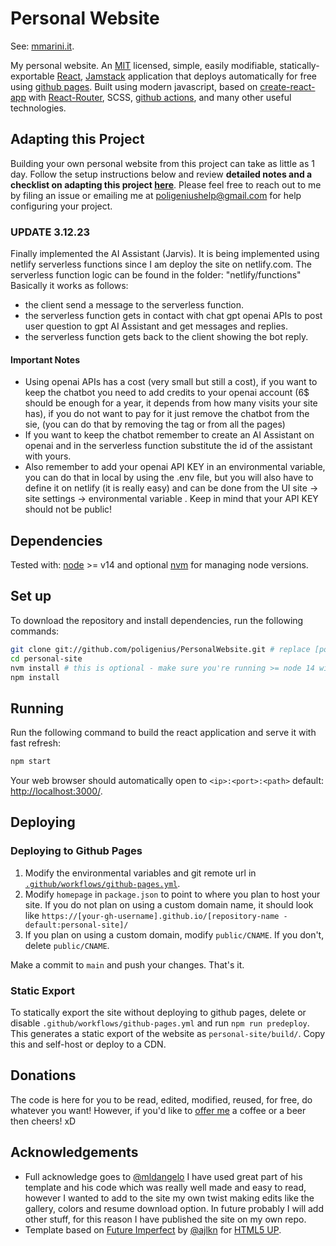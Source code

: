 # Personal Website

See: [mmarini.it](https://mmarini.it).

My personal website. An [MIT](https://github.com/poligenius/PersonalWebsite/blob/main/LICENSE) licensed, simple, easily modifiable, statically-exportable [React](https://reactjs.org/), [Jamstack](https://jamstack.org/) application that deploys automatically for free using [github pages](https://pages.github.com/). Built using modern javascript, based on [create-react-app](https://github.com/facebook/create-react-app) with [React-Router](https://reactrouter.com/), SCSS, [github actions](https://github.com/features/actions), and many other useful technologies.

## Adapting this Project

Building your own personal website from this project can take as little as 1 day. Follow the setup instructions below and review **detailed notes and a checklist on adapting this project [here](./docs/adapting-guide.md)**. Please feel free to reach out to me by filing an issue or emailing me at [poligeniushelp@gmail.com](mailto:poligeniushelp@gmail.com) for help configuring your project.

### UPDATE 3.12.23

Finally implemented the AI Assistant (Jarvis). It is being implemented using netlify serverless functions since I am deploy the site on netlify.com.
The serverless function logic can be found in the folder: "netlify/functions"
Basically it works as follows:
 - the client send a message to the serverless function.
 - the serverless function gets in contact with chat gpt openai APIs to post user question to gpt AI Assistant and get messages and replies.
 - the serverless function gets back to the client showing the bot reply.

 #### Important Notes
- Using openai APIs has a cost (very small but still a cost), if you want to keep the chatbot you need to add credits to your openai account (6$ should be enough for a year, it depends from how many visits your site has), if you do not want to pay for it just remove the chatbot from the sie, (you can do that by removing the tag <ChatButton /> or <ChatButtonHome /> from all the pages)
- If you want to keep the chatbot remember to create an AI Assistant on openai and in the serverless function substitute the id of the assistant with yours.
- Also remember to add your openai API KEY in an environmental variable, you can do that in local by using the .env file, but you will also have to define it on netlify (it is really easy) and can be done from the UI site -> site settings -> environmental variable . Keep in mind that your API KEY should not be public!

## Dependencies

Tested with: [node](https://nodejs.org/) >= v14 and optional [nvm](https://github.com/nvm-sh/nvm#installing-and-updating) for managing node versions.

## Set up

To download the repository and install dependencies, run the following commands:

```bash
git clone git://github.com/poligenius/PersonalWebsite.git # replace [poligenius] with your github username if you fork first.
cd personal-site
nvm install # this is optional - make sure you're running >= node 14 with `node --version`
npm install
```

## Running

Run the following command to build the react application and serve it with fast refresh:

```bash
npm start
```

Your web browser should automatically open to `<ip>:<port>:<path>` default: [http://localhost:3000/](http://localhost:3000/).

## Deploying

### Deploying to Github Pages

1. Modify the environmental variables and git remote url in [`.github/workflows/github-pages.yml`](.github/workflows/github-pages.yml).
2. Modify `homepage` in `package.json` to point to where you plan to host your site. If you do not plan on using a custom domain name, it should look like `https://[your-gh-username].github.io/[repository-name - default:personal-site]/`
3. If you plan on using a custom domain, modify `public/CNAME`. If you don't, delete `public/CNAME`.

Make a commit to `main` and push your changes. That's it.

### Static Export

To statically export the site without deploying to github pages, delete or disable `.github/workflows/github-pages.yml` and run `npm run predeploy`. This generates a static export of the website as `personal-site/build/`. Copy this and self-host or deploy to a CDN.

## Donations

The code is here for you to be read, edited, modified, reused, for free, do whatever you want!
However, if you'd like to [offer me](https://paypal.me/MarcoMariniING?country.x=IT&locale.x=it_IT) a coffee or a beer then cheers! xD

## Acknowledgements

* Full acknowledge goes to [@mldangelo](https://github.com/mldangelo) I have used great part of his template and his code which was really well made and easy to read, however I wanted to add to the site my own twist making edits like the gallery, colors and resume download option. In future probably I will add other stuff, for this reason I have published the site on my own repo.
* Template based on [Future Imperfect](https://html5up.net/future-imperfect) by [@ajlkn](https://github.com/ajlkn) for [HTML5 UP](html5up.net).

